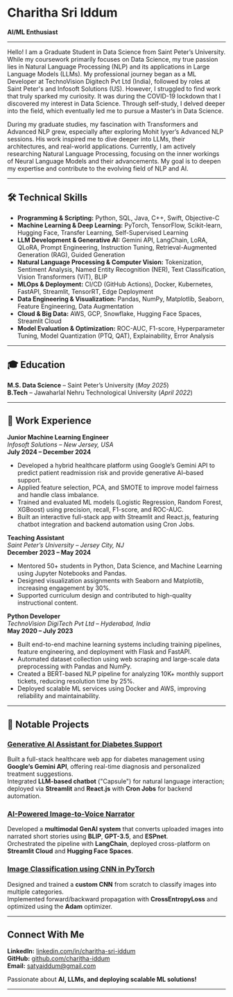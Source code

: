 # Charitha Sri Iddum 

**AI/ML Enthusiast**  

---

Hello! I am a Graduate Student in Data Science from Saint Peter’s University. While my coursework primarily focuses on Data Science, my true passion lies in Natural Language Processing (NLP) and its applications in Large Language Models (LLMs). My professional journey began as a ML Developer at TechnoVision Digitech Pvt Ltd (India), followed by roles at Saint Peter's and Infosoft Solutions (US). However, I struggled to find work that truly sparked my curiosity. It was during the COVID-19 lockdown that I discovered my interest in Data Science. Through self-study, I delved deeper into the field, which eventually led me to pursue a Master’s in Data Science.

During my graduate studies, my fascination with Transformers and Advanced NLP grew, especially after exploring Mohit Iyyer’s Advanced NLP sessions. His work inspired me to dive deeper into LLMs, their architectures, and real-world applications. Currently, I am actively researching Natural Language Processing, focusing on the inner workings of Neural Language Models and their advancements. My goal is to deepen my expertise and contribute to the evolving field of NLP and AI.

---

## 🛠️ **Technical Skills**

- **Programming & Scripting:** Python, SQL, Java, C++, Swift, Objective-C  
- **Machine Learning & Deep Learning:** PyTorch, TensorFlow, Scikit-learn, Hugging Face, Transfer Learning, Self-Supervised Learning  
- **LLM Development & Generative AI:** Gemini API, LangChain, LoRA, QLoRA, Prompt Engineering, Instruction Tuning, Retrieval-Augmented Generation (RAG), Guided Generation  
- **Natural Language Processing & Computer Vision:** Tokenization, Sentiment Analysis, Named Entity Recognition (NER), Text Classification, Vision Transformers (ViT), BLIP  
- **MLOps & Deployment:** CI/CD (GitHub Actions), Docker, Kubernetes, FastAPI, Streamlit, TensorRT, Edge Deployment  
- **Data Engineering & Visualization:** Pandas, NumPy, Matplotlib, Seaborn, Feature Engineering, Data Augmentation  
- **Cloud & Big Data:** AWS, GCP, Snowflake, Hugging Face Spaces, Streamlit Cloud  
- **Model Evaluation & Optimization:** ROC-AUC, F1-score, Hyperparameter Tuning, Model Quantization (PTQ, QAT), Explainability, Error Analysis



---

## 🎓 **Education**  

**M.S. Data Science** – Saint Peter’s University (*May 2025*)  
**B.Tech** – Jawaharlal Nehru Technological University (*April 2022*)  

---

## 💼 **Work Experience**

**Junior Machine Learning Engineer**  
*Infosoft Solutions – New Jersey, USA*  
**July 2024 – December 2024**  
- Developed a hybrid healthcare platform using Google’s Gemini API to predict patient readmission risk and provide generative AI–based support.  
- Applied feature selection, PCA, and SMOTE to improve model fairness and handle class imbalance.  
- Trained and evaluated ML models (Logistic Regression, Random Forest, XGBoost) using precision, recall, F1-score, and ROC-AUC.  
- Built an interactive full-stack app with Streamlit and React.js, featuring chatbot integration and backend automation using Cron Jobs.

**Teaching Assistant**  
*Saint Peter’s University – Jersey City, NJ*  
**December 2023 – May 2024**  
- Mentored 50+ students in Python, Data Science, and Machine Learning using Jupyter Notebooks and Pandas.  
- Designed visualization assignments with Seaborn and Matplotlib, increasing engagement by 30%.  
- Supported curriculum design and contributed to high-quality instructional content.

**Python Developer**  
*TechnoVision DigiTech Pvt Ltd – Hyderabad, India*  
**May 2020 – July 2023**  
- Built end-to-end machine learning systems including training pipelines, feature engineering, and deployment with Flask and FastAPI.  
- Automated dataset collection using web scraping and large-scale data preprocessing with Pandas and NumPy.  
- Created a BERT-based NLP pipeline for analyzing 10K+ monthly support tickets, reducing resolution time by 25%.  
- Deployed scalable ML services using Docker and AWS, improving reliability and maintainability.


---

## 🚀 **Notable Projects**  

### [Generative AI Assistant for Diabetes Support](https://github.com/charitha-iddum/Diabetes-Healthcare-Programme)  
Built a full-stack healthcare web app for diabetes management using **Google’s Gemini API**, offering real-time diagnosis and personalized treatment suggestions.  
Integrated **LLM-based chatbot** ("Capsule") for natural language interaction; deployed via **Streamlit** and **React.js** with **Cron Jobs** for backend automation.

### [AI-Powered Image-to-Voice Narrator](https://github.com/charitha-iddum/AI-Powered-Image-to-Voice-Narrator)  
Developed a **multimodal GenAI system** that converts uploaded images into narrated short stories using **BLIP**, **GPT-3.5**, and **ESPnet**.  
Orchestrated the pipeline with **LangChain**, deployed cross-platform on **Streamlit Cloud** and **Hugging Face Spaces**.

### [Image Classification using CNN in PyTorch](https://github.com/charitha-iddum/Image-Classification-using-CNN-in-PyTorch)  
Designed and trained a **custom CNN** from scratch to classify images into multiple categories.  
Implemented forward/backward propagation with **CrossEntropyLoss** and optimized using the **Adam** optimizer.

 

---


##  **Connect With Me**  

**LinkedIn:** [linkedin.com/in/charitha-sri-iddum](https://linkedin.com/in/charitha-sri-iddum)  
**GitHub:** [github.com/charitha-iddum](https://github.com/charitha-iddum)  
**Email:** satyaiddum@gmail.com  

Passionate about **AI, LLMs, and deploying scalable ML solutions!**  

---


